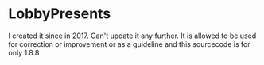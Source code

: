 # LobbyPresents
I created it since in 2017. Can't update it any further. It is allowed to be used for correction or improvement or as a guideline
and this sourcecode is for only 1.8.8